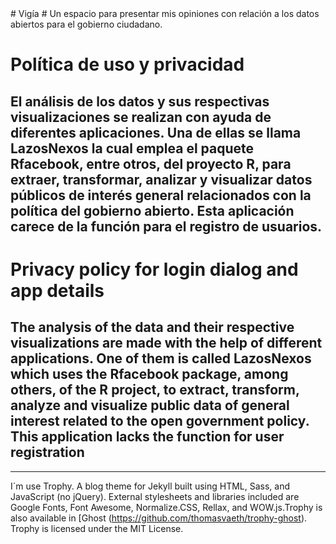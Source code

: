 <div class=text-justify>
# Vigía 
# Un espacio para presentar mis opiniones con relación a los datos abiertos para el gobierno ciudadano. 

# Política de uso y privacidad
## El análisis de los datos y sus respectivas visualizaciones se realizan con ayuda de diferentes aplicaciones. Una de ellas se llama LazosNexos la cual emplea el paquete Rfacebook, entre otros, del proyecto R, para extraer, transformar, analizar y visualizar datos públicos de interés general relacionados con la política del gobierno abierto. Esta aplicación carece de la función para el registro de usuarios.

# Privacy policy for login dialog and app details
## The analysis of the data and their respective visualizations are made with the help of different applications. One of them is called LazosNexos which uses the Rfacebook package, among others, of the R project, to extract, transform, analyze and visualize public data of general interest related to the open government policy. This application lacks the function for user registration
</div>

--- 
I´m use Trophy. A blog theme for Jekyll built using HTML, Sass, and JavaScript (no jQuery). External stylesheets and libraries included are Google Fonts, Font Awesome, Normalize.CSS, Rellax, and WOW.js.Trophy is also available in [Ghost (https://github.com/thomasvaeth/trophy-ghost). Trophy is licensed under the MIT License.
